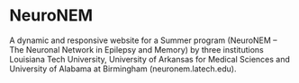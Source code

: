 # NeuroNEM
A dynamic and responsive website for a Summer program (NeuroNEM – The Neuronal Network in Epilepsy and Memory) by three institutions Louisiana Tech University, University of Arkansas for Medical Sciences and University of Alabama at Birmingham (neuronem.latech.edu).
